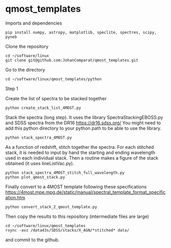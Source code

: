 # qmost_templates

Imports and dependencies
```
pip install numpy, astropy, matplotlib, speclite, spectres, scipy, pyneb
```

Clone the repository
```
cd ~/software/linux
git clone git@github.com:JohanComparat/qmost_templates.git
```

Go to the directory 
```
cd ~/software/linux/qmost_templates/python
```

Step 1

Create the list of spectra to be stacked together
```
python create_stack_list_4MOST.py
```

Stack the spectra (long step). It uses the library SpectraStackingEBOSS.py and SDSS spectra from the DR16 https://dr16.sdss.org/
You might need to add this python directory to your python path to be able to use the library.
```
python stack_spectra_4MOST.py
```

As a function of redshift, stitch together the spectra. 
For each stitched stack, it is needed to input by hand the starting and ending wavelength used in each individual stack.
Then a routine makes a figure of the stack obtained (it uses lineListVac.py).
```
python stack_spectra_4MOST_stitch_full_wavelength.py
python plot_qmost_stack.py
```

Finally convert to a 4MOST template following these specifications https://4most.mpe.mpg.de/static/manual/spectral_template_format_specification.htm

```
python convert_stack_2_qmost_template.py
```

Then copy the results to this repository (intermediate files are large)
```
cd ~/software/linux/qmost_templates
rsync -avz /data43s/SDSS/stacks/X_AGN/*stitched* data/
```

and commit to the github.

